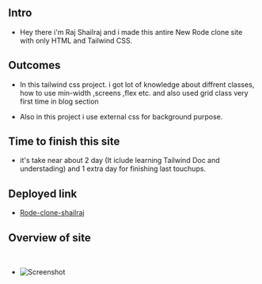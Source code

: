 ## Intro

- Hey there i'm Raj Shailraj and i made this antire New Rode clone site with only HTML and Tailwind CSS.

## Outcomes

- In this tailwind css project. i got lot of knowledge about diffrent classes, how to use min-width ,screens ,flex etc. and also used grid class very first time in blog section

- Also in this project i use external css for background purpose.

## Time to finish this site

- it's take near about 2 day (It iclude learning Tailwind Doc and understading) and 1 extra day for finishing last touchups.

## Deployed link

- [Rode-clone-shailraj](https://rode-clone-shailraj.netlify.app/)


## Overview of site

<br>

- ![Screenshot](./images/screenshot.png?raw=true "Template Screenshot")




